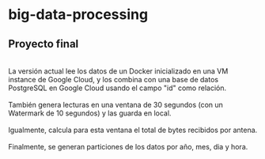 # big-data-processing
## Proyecto final
<br>La versión actual lee los datos de un Docker inicializado en una VM instance de Google Cloud, y los combina con una base de datos PostgreSQL en Google Cloud usando el campo "id" como relación.</br> <br>También genera lecturas en una ventana de 30 segundos (con un Watermark de 10 segundos) y las guarda en local.</br> <br> Igualmente, calcula para esta ventana el total de bytes recibidos por antena. </br> <br>Finalmente, se generan particiones de los datos por año, mes, dia y hora.<br>
